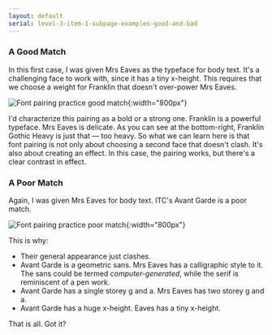 ```yaml
---
layout: default
serial: level-3-item-1-subpage-examples-good-and-bad
---
```

### A Good Match

In this first case, I was given Mrs Eaves as the typeface for body text. It's a challenging face to work with, since it has a tiny x-height. This requires that we choose a weight for Franklin that doesn't over-power Mrs Eaves.

![Font pairing practice good match]({{site.url}}/svg/font-pairing-practice-good-match.svg "Font pairing practice good match"){:width="800px"}

I'd characterize this pairing as a bold or a strong one. Franklin is a powerful typeface. Mrs Eaves is delicate. As you can see at the bottom-right, Franklin Gothic Heavy is just that — too heavy. So what we can learn here is that font pairing is not only about choosing a second face that doesn't clash. It's also about creating an effect. In this case, the pairing works, but there's a clear contrast in effect.

### A Poor Match

Again, I was given Mrs Eaves for body text. ITC's Avant Garde is a poor match.

![Font pairing practice poor match]({{site.url}}/svg/font-pairing-practice-poor-match.svg "Font pairing practice poor match"){:width="800px"}

This is why:

<ul class="hasBullets">
	<li>Their general appearance just clashes.</li>
	<li>Avant Garde is a geometric sans. Mrs Eaves has a calligraphic style to it. The sans could be termed <em>computer-generated</em>, while the serif is reminiscent of a pen work.</li>
	<li>Avant Garde has a single storey g and a. Mrs Eaves has two storey g and a.</li>
	<li>Avant Garde has a huge x-height. Eaves has a tiny x-height.</li>
</ul>

That is all. Got it?